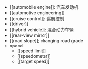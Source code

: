 - [[automobile engine]]: 汽车发动机 
- [[automotive engineering]]
- [[cruise control]]: 巡航控制
- [[driver]]
- [[hybrid vehicle]]: 混合动力车辆
- [[rear-view mirror]]
- [[road slope]]; changing road grade
- speed
    - [[speed limit]]
    - [[speedometer]]
    - [[target speed]]
